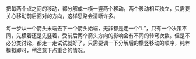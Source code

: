 把每两个点之间的移动，都分解成一横一竖两个移动，两个移动相互独立，只需要关心移动前后面对的方向，这样思路会清晰许多。

每一步从一个箭头末端去下一个箭头始端，无非都是走一个“L”，只有一个决策不同，先横着还是先竖着，受前后两个箭头方向的影响会有不同的转弯次数。但是不必分类讨论，都走一走试试就好了，只需要调一下分解后的横竖移动的顺序，纯粹模拟即可，稍注意下点重合的情况。
